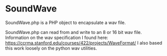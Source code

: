 SoundWave
=========
SoundWave.php is a PHP object to encapsulate a wav file. 

SoundWave.php can read from and write to an 8 or 16 bit wav file. 
Information on the wav specification I found here: 
https://ccrma.stanford.edu/courses/422/projects/WaveFormat/ 
I also based this work loosely on the python wav utilities.
